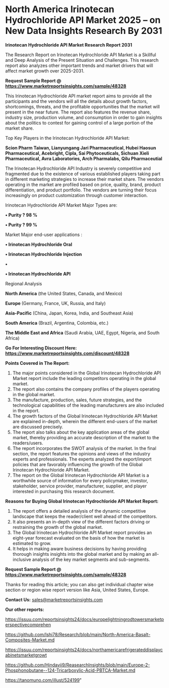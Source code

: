 # North America Irinotecan Hydrochloride API Market 2025 – on New Data Insights Research By 2031

<strong>Irinotecan Hydrochloride API Market Research Report 2031</strong>

The Research Report on Irinotecan Hydrochloride API Market is a Skillful and Deep Analysis of the Present Situation and Challenges. This research report also analyzes other important trends and market drivers that will affect market growth over 2025-2031.

<strong>Request Sample Report @ <a href=https://www.marketreportsinsights.com/sample/48328>https://www.marketreportsinsights.com/sample/48328</a></strong>

This Irinotecan Hydrochloride API market report aims to provide all the participants and the vendors will all the details about growth factors, shortcomings, threats, and the profitable opportunities that the market will present in the near future. The report also features the revenue share, industry size, production volume, and consumption in order to gain insights about the politics to contest for gaining control of a large portion of the market share.

Top Key Players in the Irinotecan Hydrochloride API Market:

<strong>Scion Pharm Taiwan, Lianyungang Jari Pharmaceutical, Hubei Haosun Pharmaceutical, Acebright, Cipla, Sai Phytoceuticals, Sichuan Xieli Pharmaceutical, Avra Laboratories, Arch Pharmalabs, Qilu Pharmaceutial</strong>

The Irinotecan Hydrochloride API Industry is severely competitive and fragmented due to the existence of various established players taking part in different marketing strategies to increase their market share. The vendors operating in the market are profiled based on price, quality, brand, product differentiation, and product portfolio. The vendors are turning their focus increasingly on product customization through customer interaction.

Irinotecan Hydrochloride API Market Major Types are:

<strong>•  Purity ? 98 %

•  Purity ? 99 %</strong>

Market Major end-user applications :

<strong>•  Irinotecan Hydrochloride Oral

•  Irinotecan Hydrochloride Injection

•  

•  Irinotecan Hydrochloride API</strong>

Regional Analysis

</u><strong><b>North America</b></strong> (the United States, Canada, and Mexico)

<strong><b>Europe </b></strong>(Germany, France, UK, Russia, and Italy)

<strong><b>Asia-Pacific</b></strong> (China, Japan, Korea, India, and Southeast Asia)

<strong><b>South America</b></strong> (Brazil, Argentina, Colombia, etc.)

<strong><b>The Middle East and Africa</b></strong> (Saudi Arabia, UAE, Egypt, Nigeria, and South Africa)

<strong>Go For Interesting Discount Here: <a href=https://www.marketreportsinsights.com/discount/48328>https://www.marketreportsinsights.com/discount/48328</a></strong>

<strong>Points Covered in The Report:</strong>
<ol>
  <li>The major points considered in the Global Irinotecan Hydrochloride API Market report include the leading competitors operating in the global market.</li>
  <li>The report also contains the company profiles of the players operating in the global market.</li>
  <li>The manufacture, production, sales, future strategies, and the technological capabilities of the leading manufacturers are also included in the report.</li>
  <li>The growth factors of the Global Irinotecan Hydrochloride API Market are explained in-depth, wherein the different end-users of the market are discussed precisely.</li>
  <li>The report also talks about the key application areas of the global market, thereby providing an accurate description of the market to the readers/users.</li>
  <li>The report incorporates the SWOT analysis of the market. In the final section, the report features the opinions and views of the industry experts and professionals. The experts analyzed the export/import policies that are favorably influencing the growth of the Global Irinotecan Hydrochloride API Market.</li>
  <li>The report on the Global Irinotecan Hydrochloride API Market is a worthwhile source of information for every policymaker, investor, stakeholder, service provider, manufacturer, supplier, and player interested in purchasing this research document.</li>
</ol>
<strong>Reasons for Buying Global Irinotecan Hydrochloride API Market Report:</strong>

<ol>
  <li>The report offers a detailed analysis of the dynamic competitive landscape that keeps the reader/client well ahead of the competitors.</li>
  <li>It also presents an in-depth view of the different factors driving or restraining the growth of the global market.</li>
  <li>The Global Irinotecan Hydrochloride API Market report provides an eight-year forecast evaluated on the basis of how the market is estimated to grow.</li>
  <li>It helps in making aware business decisions by having providing thorough insights insights into the global market and by making an all-inclusive analysis of the key market segments and sub-segments.</li>
</ol>
<strong>Request Sample Report @ <a href=https://www.marketreportsinsights.com/sample/48328>https://www.marketreportsinsights.com/sample/48328</a></strong>


Thanks for reading this article; you can also get individual chapter wise section or region wise report version like Asia, United States, Europe.

<strong>Contact Us:</strong>
sales@marketreportsinsights.com

<strong>Our other reports:</strong>

<a href=https://issuu.com/reportsinsights24/docs/europelightningrodtowersmarketperspectivecomprehen>https://issuu.com/reportsinsights24/docs/europelightningrodtowersmarketperspectivecomprehen</a>

<a href=https://github.com/Ishi78/Research/blob/main/North-America-Basalt-Composites-Market.md>https://github.com/Ishi78/Research/blob/main/North-America-Basalt-Composites-Market.md</a>

<a href=https://issuu.com/reportsinsights24/docs/northamericarefrigerateddisplaycabinetsmarketgrowt>https://issuu.com/reportsinsights24/docs/northamericarefrigerateddisplaycabinetsmarketgrowt</a>

<a href=https://github.com/Hindavii9/ReasearchInsights/blob/main/Europe-2-Phosphonobutane--124-Tricarboxylic-Acid-PBTCA-Market.md>https://github.com/Hindavii9/ReasearchInsights/blob/main/Europe-2-Phosphonobutane--124-Tricarboxylic-Acid-PBTCA-Market.md</a>

<a href=https://tanomuno.com/illust/524199>https://tanomuno.com/illust/524199</a>"
